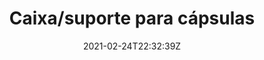 ---
title : "Caixa/suporte para cápsulas"
date  : 2021-02-24T22:32:39Z
# meta description
description : "this is meta description"

images: 
- "images/watch.png"
- "images/showcase/showcase-2.jpeg"
- "images/showcase/showcase-3.jpeg"

#XXX when creating product, give this files a name considering that it will be shown in the url

############################# banner ############################
banner:
  enable : true
  title  : "Acredita na Tecnologia , Faz a mudança"
  content: "Lorem ipsum dolor sit amet, consectetur adipisicing elit, sed do eiusmod tempor incididunt ut labore et dolore magna. Lorem ipsum dolor sit amet, consectetur adipisicing elit. Voluptas, modi fugit in veritatis labore perferendis. Minima hic at, nostrum nihil!"
  image : "images/showcase/showcase-2.jpeg"
  button:
   enable: false
   label : "Ver todos os Produtos"
   link  : "products"

############################# gallery ############################
gallery_buy:
  enable: true
  title: ""
  # product Price
  price         : "40.00"
  discount_price: "25.00"

  # product variation
  colors: ["azul","vermelho","cinzento"]
  sizes : ["3","6","12"]
  
  description: Faça as suas cápsulas de forma rápida e limpa. Consiga ainda armazenar as cápsulas dps de fechadas com esta caixa que inclui uma tampa para facilitar o transporte e armazenamento.

############################# Feature ############################
features:
  enable: true
  title : "Principais Características / O que o torna único? (Porque?)"
  items :
    # about product item loop
    - image  : "images/showcase/showcase-1.jpeg"
      title  : "Menos Esforço"
      content: "Prepare as suas cápsulas com menos esforço, fixando cada uma delas numa das cavidades em vez de a segurar com a mão."
      button:
        enable: false
        label : "Check Features"
        link  : "#"
        
    # about product item loop
    - image  : "images/showcase/showcase-2.jpeg"
      title  : "Ajude o Ambiente"
      content: "Recorremos a um material biodegradável para a produção, reduzindo o impacto negativo no ambiente."
      button:
        enable: false
        label : "Check Features"
        link  : "#"

    # about product item loop
    - image  : "images/showcase/showcase-3.jpeg"
      title  : "Poupe Tempo"
      content: "5x mais rápido prepara múltiplas cápsulas."
      button:
        enable: false
        label : "Check Features"
        link  : "#"
        
    # about product item loop
    - image  : "images/showcase/showcase-1.jpeg"
      title  : "Armazenamento e transporte"
      content: "Guarde várias cápsulas de forma segura, nesta nossa caixa desenhada à medida."
      button:
        enable: false
        label : "Check Features"
        link  : "#"


############################## Testimonial ##########################
testimonials:
  enable: true
  title : "O que andam a dizer"
  testimonial_item:
    # testimonial item loop
    - name       : "Jonathon Andrew"
      designation: "CEO, Themefisher"
      image      : "images/avater.png"
      content    : "Melhor compra da minha vida, nunca me vou arrepender, e acho que vou comprar mais destas caixas. São muito girss, recomendo!"
      
    # testimonial item loop
    - name       : "Jonathon Andrew"
      designation: "Alguém"
      image      : "images/avater.png"
      content    : "Não sei viver sem esta caixa."
      
    # testimonial item loop
    - name       : "Jonathon Andrew"
      designation: "Pessoa"
      image      : "images/avater.png"
      content    : "Lindo, mesmo."


draft: false
---